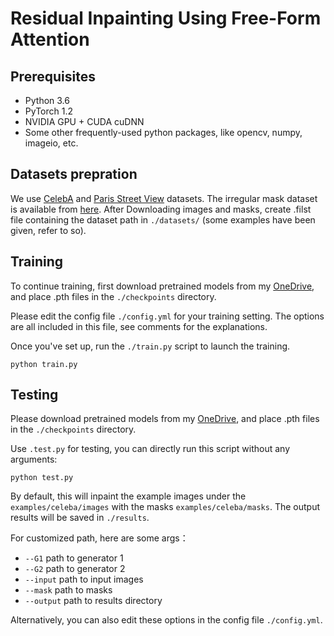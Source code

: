 # Residual Inpainting Using Free-Form Attention
## Prerequisites
- Python 3.6
- PyTorch 1.2
- NVIDIA GPU + CUDA cuDNN
- Some other frequently-used python packages, like opencv, numpy, imageio, etc.

## Datasets prepration
We use [CelebA](http://mmlab.ie.cuhk.edu.hk/projects/CelebA.html) and [Paris Street View](https://github.com/pathak22/context-encoder) datasets. 
The irregular mask dataset is available from [here](http://masc.cs.gmu.edu/wiki/partialconv).
After Downloading images and masks, create .filst file containing the dataset path in `./datasets/` (some examples have been given, refer to so).

## Training
To continue training, first download pretrained models from my [OneDrive](https://tjueducn-my.sharepoint.com/:f:/g/personal/yangshiyuan_tju_edu_cn/EgbzPRGqkYVGg9GJUA8E06EBUyb3RQ-CbJAbXROHSWGolA?e=1bg5ev), and place .pth files in the `./checkpoints` directory.

Please edit the config file `./config.yml` for your training setting.
The options are all included in this file, see comments for the explanations. 

Once you've set up, run the `./train.py` script to launch the training.
```shell script
python train.py
```

## Testing
Please download pretrained models from my [OneDrive](https://tjueducn-my.sharepoint.com/:f:/g/personal/yangshiyuan_tju_edu_cn/EgbzPRGqkYVGg9GJUA8E06EBUyb3RQ-CbJAbXROHSWGolA?e=1bg5ev), and place .pth files in the `./checkpoints` directory.

Use `.test.py` for testing, you can directly run this script without any arguments:
```shell script
python test.py
```
By default, this will inpaint the example images under the `examples/celeba/images` with the masks `examples/celeba/masks`. The output results will be saved in `./results`.

For customized path, here are some args：
- `--G1` path to generator 1
- `--G2` path to generator 2
- `--input` path to input images
- `--mask` path to masks
- `--output` path to results directory

Alternatively, you can also edit these options in the config file `./config.yml`.

